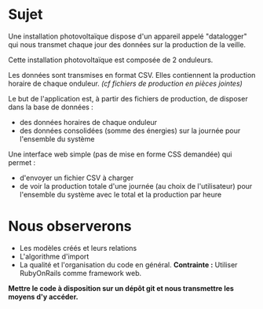 # Sujet
Une installation photovoltaïque dispose d'un appareil appelé "datalogger" qui nous transmet chaque jour des données sur la production de la veille.

Cette installation photovoltaïque est composée de 2 onduleurs.

Les données sont transmises en format CSV. Elles contiennent la production horaire de chaque onduleur. *(cf fichiers de production en pièces jointes)*

Le but de l'application est, à partir des fichiers de production, de disposer dans la base de données :
- des données horaires de chaque onduleur
- des données consolidées (somme des énergies) sur la journée pour l'ensemble du système

Une interface web simple (pas de mise en forme CSS demandée) qui permet :
- d'envoyer un fichier CSV à charger
- de voir la production totale d'une journée (au choix de l'utilisateur) pour l'ensemble du système avec le total et la production par heure
# Nous observerons
- Les modèles créés et leurs relations
- L'algorithme d'import
- La qualité et l'organisation du code en général.
**Contrainte :** Utiliser RubyOnRails comme framework web.

**Mettre le code à disposition sur un dépôt git et nous transmettre les moyens d'y accéder.**